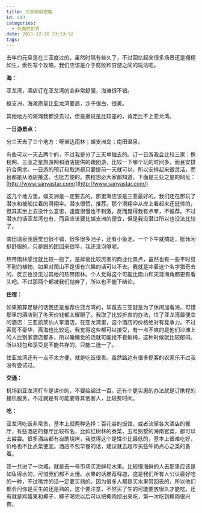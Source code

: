 ```yaml
---
title: 三亚简明攻略
id: 443
categories:
  - 外面的世界
date: 2011-12-18 23:53:52
tags:
---
```


去年的元旦是在三亚度过的，虽然时隔有些久了，不过回忆起来很多场景还是栩栩如生，索性写个攻略。我们应该是介于腐败和穷游之间的玩法吧。

**海：**

亚龙湾，酒店订在亚龙湾的会非常舒服，海滩很不错。

蜈支洲，海滩质量比亚龙湾要高，沙子很白，很美。

其他地方的海滩我都没去过，但是据说是比较差的，肯定比不上亚龙湾。

**一日游景点：**

分三天去了三个地方：呀诺达雨林；蜈支洲岛；南田温泉。

有些可以一天去两个的，不过我是分了三天单独去的。订一日游我会比较三家：携程网、三亚之星旅游网和酒店提供的跟团游，比较一下哪个玩的时间多，而且安排符合需求。一日游的预订和取消都只要提前一天就可以，所以安排起来很灵活，而且都是从酒店接送，也挺方便的。携程想必大家都知道，下面是三亚之星的网址：[http://www.sanyastar.com/](http://www.sanyastar.com/)

这几个地方里，蜈支洲是一定要去的，那里海应该是三亚最好的。我们还在那玩了潜水和被船拉着的滑翔伞。潜水很赞，推荐。那个滑翔伞从岸上看起来还挺帅的，但其实坐上去没什么意思，速度很慢也不刺激，反而晃得我有点晕，不推荐。不过潜水的话亚龙湾也有，而且应该要比蜈支洲的便宜，但是我没潜过所以也没法比较了。

南田温泉我感觉也很不错，很多很多池子，还有小鱼池，一个下午就搞定，挺休闲挺舒服的。只是跟的团回来很早，我还没泡够呢。

热带雨林感觉就比较一般了，是斧凿比较厉害的商业化景点，虽然也有一些平时见不到的植物，如果对爬山不是很有兴趣的话可以不去。我就是冲着这个名字猎奇去的，反正也没见过其他的热带雨林。个人觉得这个可能比南山和天涯海角都更有看头吧。不过那两个都被我们抛弃了，所以也不能下结论。

**住宿：**

如果预算足够的话我还是推荐住亚龙湾的，毕竟去三亚就是为了休闲加看海。可惜那里的酒店到了冬天价钱都太耀眼了。我取了比较折衷的办法，住了亚龙湾最便宜的酒店：三亚凯莱仙人掌酒店。在亚龙湾里，这个酒店的价格绝对有竞争力。不过客房不豪华，离海也比较远，我觉得这些都可以接受，有一点不爽的是他们沙滩上的人比别家酒店都多，所以睡懒觉的话就可能抢不着躺椅，这种时候就比较郁闷。所以钱包和享受是不能共存的，只能二选一了。

住亚龙湾还有一点不太方便，就是吃饭很贵。虽然路边有很多揽客的农家乐不过我没有尝试过。

**交通：**

机场到亚龙湾打车是讲价的，不要给超过一百。还有个更实惠的办法就是订携程的接机服务，不过就是有可能要等其他客人，比较费时间。

**吃：**

亚龙湾吃饭非常贵，基本上就两种选择：百花谷的饭馆，或者流窜各大酒店的餐厅，有些酒店的餐厅比较有名，比如红树林的泰菜，五号别墅的海南官菜，都可以去尝尝。很多酒店都有自助烧烤，我觉得这个是性价比最低的，基本上很难吃好，价格也不比点菜便宜。酒店不包早餐的话，建议就去超市买些牛奶点心之类的备着。

我一共进了一次城，就是去一号市场买海鲜和水果。比较懂海鲜的人去那里应该是如鱼得水的，可惜我们都不太懂。水果的话推荐释迦，这是我们所有人公认最好吃的一种，不过嘴馋的话一定要买熟的。因为很多人都是买水果带回去的，所以他们都会问你是买生的还是熟的，这个要注意，不然买了生的可能要放很久才能吃。还有就是鸡蛋果和椰子，椰子喝完以后可以把椰肉挖出来吃，第一次吃到椰肉很兴奋。